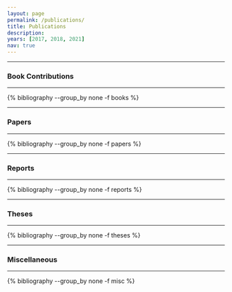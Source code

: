 ```yaml
---
layout: page
permalink: /publications/
title: Publications
description: 
years: [2017, 2018, 2021]
nav: true
---
```


***

### Book Contributions

***

<div class="publications">

{% bibliography --group_by none -f books %}

</div>  

***

### Papers

***

<div class="publications">

{% bibliography --group_by none -f papers %}

</div>

***

### Reports

***

<div class="publications">

{% bibliography --group_by none -f reports %}

</div>

***

### Theses

***

<div class="publications">

{% bibliography --group_by none -f theses %}

</div>


***

### Miscellaneous

***

<div class="publications">

{% bibliography --group_by none -f misc %}

</div>